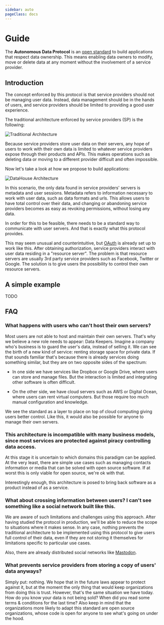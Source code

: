 ```yaml
---
sidebar: auto
pageClass: docs
---
```


# Guide

The **Autonomous Data Protocol** is an [open standard](https://opensource.org/osr) to build applications that respect data ownership. This means enabling data owners to modify, move or delete data at any moment without the involvement of a service provider.

## Introduction

The concept enforced by this protocol is that service providers should not be managing user data. Instead, data management should be in the hands of users, and service providers should be limited to providing a good user experience.

The traditional architecture enforced by service providers (SP) is the following:

![Traditional Architecture](/autonomous-data/traditional-architecture.png)

Because service providers store user data on their servers, any hope of users to work with their own data is limited to whatever service providers expose through their products and APIs. This makes operations such as deleting data or moving to a different provider difficult and often impossible.

Now let's take a look at how we propose to build applications:

![DataHouse Architecture](/autonomous-data/datahouse-architecture.png)

In this scenario, the only data found in service providers' servers is metadata and user sessions. Metadata refers to information necessary to work with user data, such as data formats and urls. This allows users to have total control over their data, and changing or abandoning service providers becomes as easy as revoking permissions, without losing any data.

In order for this to be feasible, there needs to be a standard way to communicate with user servers. And that is exactly what this protocol provides.

This may seem unusual and counterintuitive, but [OAuth](https://oauth.net/) is already set up to work like this. After obtaining authorization, service providers interact with user data residing in a "resource server". The problem is that resource servers are usually 3rd party service providers such as Facebook, Twitter or Google. The solution is to give users the possibility to control their own resource servers.

## A simple example

TODO

## FAQ

### What happens with users who can't host their own servers?

Most users are not able to host and maintain their own servers. That's why we believe a new role needs to appear: Data Keepers. Imagine a company who's business is to guard the user's data, instead of selling it. We can see the birth of a new kind of service: renting storage space for private data. If that sounds familiar that's because there is already services doing something similar, but they are on two opposite sides of the spectrum:

- In one side we have services like Dropbox or Google Drive, where users can store and manage files. But the interaction is limited and integrating other software is often difficult.

- On the other side, we have cloud servers such as AWS or Digital Ocean, where users can rent virtual computers. But those require too much manual configuration and knowledge.

We see the standard as a layer to place on top of cloud computing giving users better control. Like this, it would also be possible for anyone to manage their own servers.

### This architecture is incompatible with many business models, since most services are protected against piracy controlling data access.

At this stage it is uncertain to which domains this paradigm can be applied. At the very least, there are simple use cases such as managing contacts information or media that can be solved with open source software. If at worst this is only viable for open source, we're ok with that.

Interestingly enough, this architecture is posed to bring back software as a product instead of as a service.

### What about crossing information between users? I can't see something like a social network built like this.

We are aware of such limitations and challenges using this approach. After having studied the protocol in production, we'll be able to reduce the scope to situations where it makes sense. In any case, nothing prevents the traditional architecture to be implemented using this protocol to give users full control of their data, even if they are not storing it themselves for limitations specific to particular use cases.

Also, there are already distributed social networks like [Mastodon](https://joinmastodon.org/).

### What prevents service providers from storing a copy of users' data anyways?

Simply put: nothing. We hope that in the future laws appear to protect against it, but at the moment the only thing that would keep organizations from doing this is trust. However, that's the same situation we have today. How do you know your data is not being sold? When did you read some terms & conditions for the last time? Also keep in mind that the organizations more likely to adapt this standard are open source organizations, whose code is open for anyone to see what's going on under the hood.
